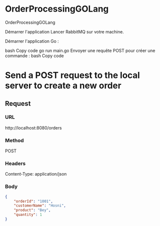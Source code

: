 # OrderProcessingGOLang
OrderProcessingGOLang


Démarrer l'application
Lancer RabbitMQ sur votre machine.

Démarrer l'application Go :

bash
Copy code
go run main.go
Envoyer une requête POST pour créer une commande :
bash
Copy code
# Send a POST request to the local server to create a new order

## Request

### URL

http://localhost:8080/orders

### Method

POST

### Headers

Content-Type: application/json

### Body

```json
{
    "orderId": "1001",
    "customerName": "Hosni",
    "product": "Bey",
    "quantity": 1
}

